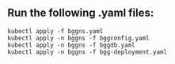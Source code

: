 ## Run the following .yaml files:
```
kubectl apply -f bggns.yaml
kubectl apply -n bggns -f bggconfig.yaml
kubectl apply -n bggns -f bggdb.yaml
kubectl apply -n bggns -f bgg-deployment.yaml
```